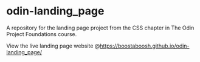 # odin-landing_page
A repository for the landing page project from the CSS chapter in The Odin Project Foundations course.

View the live landing page website @https://boostaboosh.github.io/odin-landing_page/
